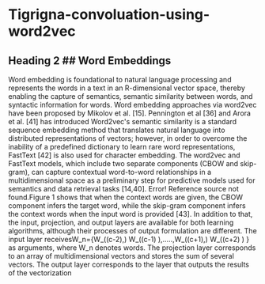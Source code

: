 # Tigrigna-convoluation-using-word2vec

 ## Heading 2 ## Word Embeddings  
Word embedding is foundational to natural language processing and represents the words in a text in an R-dimensional vector space, thereby enabling the capture of semantics, semantic similarity between words, and syntactic information for words. Word embedding approaches via word2vec have been proposed by Mikolov et al. [15]. Pennington et al [36] and Arora et al. [41] has introduced Word2vec's semantic similarity is a standard sequence embedding method that translates natural language into distributed representations of vectors; however, in order to overcome the inability of a predefined dictionary to learn rare word representations, FastText [42] is also used for character embedding. The word2vec and FastText models, which include two separate components (CBOW and skip-gram), can capture contextual word-to-word relationships in a multidimensional space as a preliminary step for predictive models used for semantics and data retrieval tasks [14,40]. Error! Reference source not found.Figure 1 shows that when the context words are given, the CBOW component infers the target word, while the skip-gram component infers the context words when the input word is provided [43]. In addition to that, the input, projection, and output layers are available for both learning algorithms, although their processes of output formulation are different. The input layer receivesW_n={W_((c-2),) W_((c-1)  ),…..,W_((c+1),) W_((c+2) ) } as arguments, where W_n denotes words. The projection layer corresponds to an array of multidimensional vectors and stores the sum of several vectors. The output layer corresponds to the layer that outputs the results of the vectorization
